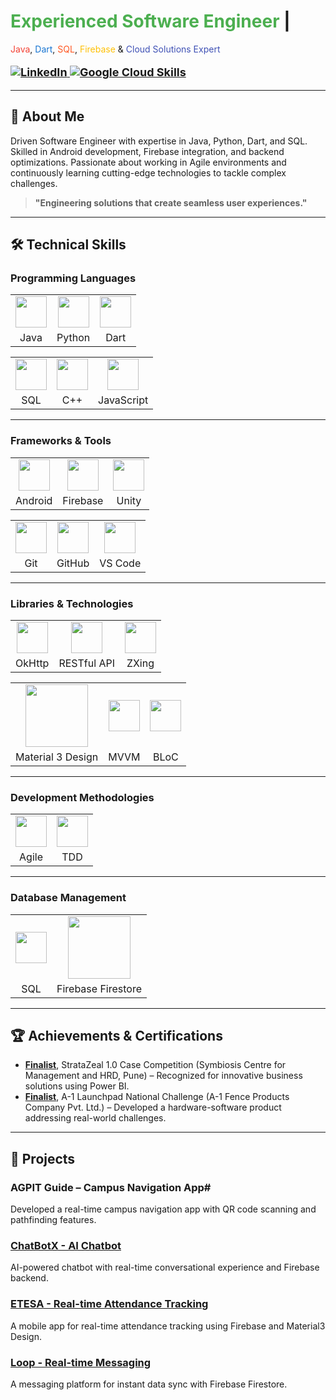 # <span style="color: #4CAF50;">Experienced Software Engineer</span> | 
   <span style="color: #F44336;">Java</span>, 
   <span style="color: #1976D2;">Dart</span>, 
   <span style="color: #FF5722;">SQL</span>, 
   <span style="color: #FFC107;">Firebase</span> & 
   <span style="color: #3F51B5;">Cloud Solutions Expert</span>

<p style="font-size: 18px; font-weight: bold;">
   <a href="https://www.linkedin.com/in/nikhileshwar-adam/" target="_blank">
      <img src="https://img.shields.io/badge/LinkedIn-Nikhileshwar%20Adam-blue?style=for-the-badge&logo=linkedin&logoColor=white" alt="LinkedIn" />
   </a>
   <a href="https://www.cloudskillsboost.google/public_profiles/79a13a9b-031c-4e9e-bc2b-93ec856a3b3f" target="_blank">
      <img src="https://img.shields.io/badge/Google%20Cloud-Skills-yellow?style=for-the-badge&logo=googlecloud&logoColor=white" alt="Google Cloud Skills" />
   </a>
</p>

---

## 📜 About Me
Driven Software Engineer with expertise in Java, Python, Dart, and SQL. Skilled in Android development, Firebase integration, and backend optimizations. Passionate about working in Agile environments and continuously learning cutting-edge technologies to tackle complex challenges.

> **"Engineering solutions that create seamless user experiences."**

---

## 🛠️ Technical Skills

### Programming Languages
<table style="text-align: center;">
  <tr>
    <td><img src="https://brandslogos.com/wp-content/uploads/images/large/java-logo-1.png" width="50" height="50" /></td>
    <td><img src="https://img.icons8.com/fluency/50/000000/python.png" width="50" height="50" /></td>
    <td><img src="https://upload.wikimedia.org/wikipedia/commons/thumb/f/fe/Dart_programming_language_logo.svg/1024px-Dart_programming_language_logo.svg.png" style="width: 50px; height: auto;" /></td>
  </tr>
  <tr>
    <td>Java</td>
    <td>Python</td>
    <td>Dart</td>
  </tr>
</table>

<table style="text-align: center;">
  <tr>
    <td><img src="https://upload.wikimedia.org/wikipedia/commons/8/87/Sql_data_base_with_logo.png" style="width: 50px; height: auto;" /></td>
    <td><img src="https://w7.pngwing.com/pngs/46/626/png-transparent-c-logo-the-c-programming-language-computer-icons-computer-programming-source-code-programming-miscellaneous-template-blue-thumbnail.png" width="50" height="50" /></td>
    <td><img src="https://img.icons8.com/fluency/50/000000/javascript.png" width="50" height="50" /></td>
  </tr>
  <tr>
    <td>SQL</td>
    <td>C++</td>
    <td>JavaScript</td>
  </tr>
</table>

---

### Frameworks & Tools
<table style="text-align: center;">
  <tr>
    <td><img src="https://blogger.googleusercontent.com/img/b/R29vZ2xl/AVvXsEgX98TKIsaJF7D4wnq7YBOuMjtYH-6D5Kgm7m7VbRek7cQIGN7TNVtJMDIbSiEG5KgcGyGpgGxEOz7u9v-WhQASrQrjvCQF8-RQ7PsZpA6djqK7RA7mXrnt6aYiac8voLef_mhP-s_TucPVEP1vvmUBjspmjA2RdrbvIqVwYXQJZ1fwPyamJIxXTrgMVmg/s1600/image1.png" width="50" height="50" /></td>
    <td><img src="https://encrypted-tbn0.gstatic.com/images?q=tbn:ANd9GcTuawUuQCcq6fD-KpdmL4QixUOyqQqdrVNIDg&s" width="50" height="50" /></td>
    <td><img src="https://img.icons8.com/fluency/50/000000/unity.png" width="50" height="50" /></td>
  </tr>
  <tr>
    <td>Android</td>
    <td>Firebase</td>
    <td>Unity</td>
  </tr>
</table>

<table style="text-align: center;">
  <tr>
    <td><img src="https://encrypted-tbn0.gstatic.com/images?q=tbn:ANd9GcQGp2RKrzqJF2Cu3dxnk2RGK_F7SSloJG-Wyw&s" width="50" height="50" /></td>
    <td><img src="https://img.icons8.com/fluency/50/000000/github.png" width="50" height="50" /></td>
    <td><img src="https://encrypted-tbn0.gstatic.com/images?q=tbn:ANd9GcS9E5HZlsBUfIyQdZy53DBNd5c9aIxECWdFww&s" width="50" height="50" /></td>
  </tr>
  <tr>
    <td>Git</td>
    <td>GitHub</td>
    <td>VS Code</td>
  </tr>
</table>

---

### Libraries & Technologies
<table style="text-align: center;">
  <tr>
    <td><img src="https://img.shields.io/badge/OkHttp-4D4D4D?style=for-the-badge&logo=okhttp&logoColor=white" width="50" height="50" /></td>
    <td><img src="https://img.icons8.com/fluency/50/000000/api.png" width="50" height="50" /></td>
    <td><img src="https://img.icons8.com/fluency/50/000000/barcode.png" width="50" height="50" /></td>
  </tr>
  <tr>
    <td>OkHttp</td>
    <td>RESTful API</td>
    <td>ZXing</td>
  </tr>
</table>

<table style="text-align: center;">
  <tr>
    <td><img src="https://img.shields.io/badge/Material_Design-6200EE?style=for-the-badge&logo=material-design&logoColor=white" style="width: 100px; height: auto;" /></td>
    <td><img src="https://img.shields.io/badge/MVVM-FF5722?style=for-the-badge&logo=java&logoColor=white" width="50" height="50" /></td>
    <td><img src="https://img.shields.io/badge/BLoC-0288D1?style=for-the-badge&logo=flutter&logoColor=white" width="50" height="50" /></td>
  </tr>
  <tr>
    <td>Material 3 Design</td>
    <td>MVVM</td>
    <td>BLoC</td>
  </tr>
</table>

---

### Development Methodologies
<table style="text-align: center;">
  <tr>
    <td><img src="https://e7.pngegg.com/pngimages/446/260/png-clipart-agile-software-development-software-development-process-waterfall-model-systems-development-life-cycle-others-text-logo.png" width="50" height="50" /></td>
    <td><img src="https://www.perfecto.io/sites/default/files/styles/social_preview_image/public/image/2022-08/image-blog-test-driven-data.jpg?itok=smKqN5Dl" width="50" height="50" /></td>
  </tr>
  <tr>
    <td>Agile</td>
    <td>TDD</td>
  </tr>
</table>

---

### Database Management
<table style="text-align: center;">
  <tr>
    <td><img src="https://upload.wikimedia.org/wikipedia/commons/8/87/Sql_data_base_with_logo.png" style="width: 50px; height: auto;" /></td>
    <td><img src="https://img.shields.io/badge/Firebase_Firestore-FFCB2B?style=for-the-badge&logo=firebase&logoColor=white" style="width: 100px; height: auto;" /></td>
  </tr>
  <tr>
    <td>SQL</td>
    <td>Firebase Firestore</td>
  </tr>
</table>

---

## 🏆 Achievements & Certifications
- **[Finalist](https://www.linkedin.com/posts/nikhileshwar-adam_stratazeal-competition-powerbi-activity-7002153192764289024-FJzJ)**, StrataZeal 1.0 Case Competition (Symbiosis Centre for Management and HRD, Pune) – Recognized for innovative business solutions using Power BI.
- **[Finalist](https://www.linkedin.com/posts/nikhileshwar-adam_a1-launchpad-national-challenge-activity-7002539516851733504-WY2Y)**, A-1 Launchpad National Challenge (A-1 Fence Products Company Pvt. Ltd.) – Developed a hardware-software product addressing real-world challenges.

---

## 🔧 Projects

### AGPIT Guide – Campus Navigation App# 
Developed a real-time campus navigation app with QR code scanning and pathfinding features.

### [ChatBotX - AI Chatbot](https://github.com/IJNikhil/fluttergemini)
AI-powered chatbot with real-time conversational experience and Firebase backend.

### [ETESA - Real-time Attendance Tracking](https://github.com/IJNikhil/ETESA)
A mobile app for real-time attendance tracking using Firebase and Material3 Design.

### [Loop - Real-time Messaging](https://github.com/IJNikhil/Loop) 
A messaging platform for instant data sync with Firebase Firestore.
